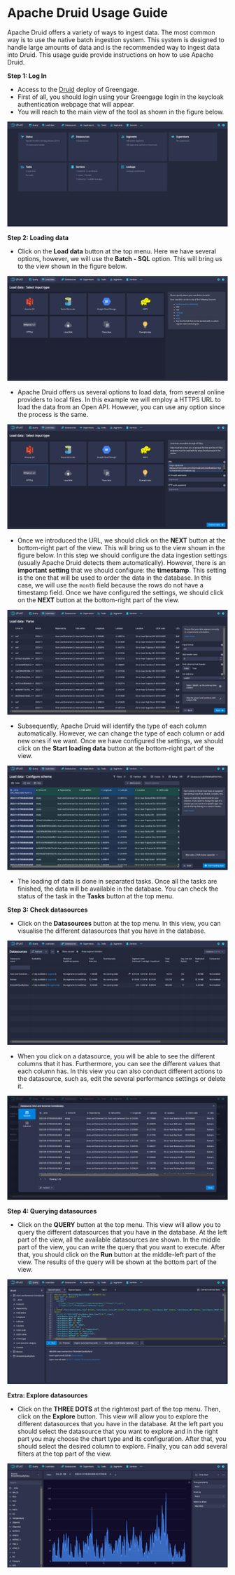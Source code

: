 # Apache Druid Usage Guide 

Apache Druid offers a variety of ways to ingest data. The most common way is to use the native batch ingestion system. This system is designed to handle large amounts of data and is the recommended way to ingest data into Druid. This usage guide provide instructions on how to use Apache Druid.

**Step 1: Log In**
- Access to the [Druid](https://druid.16.171.94.204.nip.io/) deploy of Greengage.
- First of all, you should login using your Greengage login in the keycloak authentication webpage that will appear.
- You will reach to the main view of the tool as shown in the figure below.

![Main view](./assets/main_view.png)

**Step 2: Loading data**

- Click on the **Load data** button at the top menu. Here we have several options, however, we will use the **Batch - SQL** option. This will bring us to the view shown in the figure below.

![Load data](./assets/load_data.png)

- Apache Druid offers us several options to load data, from several online providers to local files. In this example we will employ a HTTPS URL to load the data from an Open API. However, you can use any option since the process is the same.

![HTTPS data load](./assets/https_data_load.png)

- Once we introduced the URL, we should click on the **NEXT** button at the bottom-right part of the view. This will bring us to the view shown in the figure below. In this step we should configure the data ingestion settings (usually Apache Druid detects them automatically). However, there is an **important setting** that we should configure: the **timestamp**. This setting is the one that will be used to order the data in the database. In this case, we will use the `month` field because the rows do not have a timestamp field. Once we have configured the settings, we should click on the **NEXT** button at the bottom-right part of the view.

![Data ingestion settings](./assets/data_ingestion_settings.png)

- Subsequently, Apache Druid will identify the type of each column automatically. However, we can change the type of each column or add new ones if we want. Once we have configured the settings, we should click on the **Start loading data** button at the bottom-right part of the view.

![Data ingestion settings](./assets/data_ingestion_settings_2.png)

- The loading of data is done in separated tasks. Once all the tasks are finished, the data will be available in the database. You can check the status of the task in the **Tasks** button at the top menu.

**Step 3: Check datasources**

- Click on the **Datasources** button at the top menu. In this view, you can visualise the different datasources that you have in the database. 

![Datasources](./assets/datasources.png)

- When you click on a datasource, you will be able to see the different columns that it has. Furthermore, you can see the different values that each column has. In this view you can also conduct different actions to the datasource, such as, edit the several performance settings or delete it.

![Datasource](./assets/datasource.png)

**Step 4: Querying datasources**

- Click on the **QUERY** button at the top menu. This view will allow you to query the different datasources that you have in the database. At the left part of the view, all the available datasources are shown. In the middle part of the view, you can write the query that you want to execute. After that, you should click on the **Run** button at the middle-left part of the view. The results of the query will be shown at the bottom part of the view. 

![Query](./assets/query.png)

**Extra: Explore datasources**

- Click on the **THREE DOTS** at the rightmost part of the top menu. Then, click on the **Explore** button. This view will allow you to explore the different datasources that you have in the database. At the left part you should select the datasource that you want to explore and in the right part you may choose the chart type and its configuration. After that, you should select the desired column to explore. Finally, you can add several filters at the top part of the view. 

![Explore](./assets/explore.png)